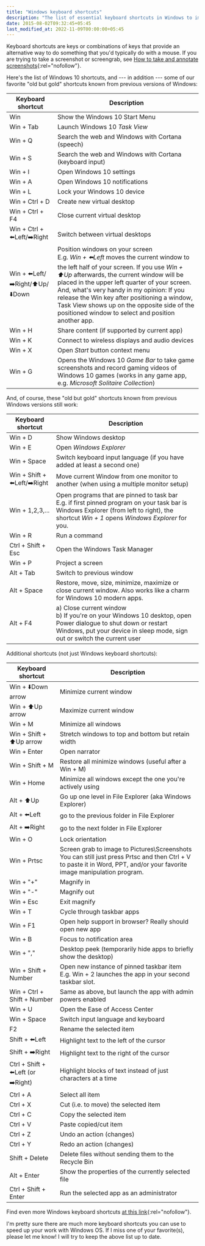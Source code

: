 ```yaml
---
title: "Windows keyboard shortcuts"
description: "The list of essential keyboard shortcuts in Windows to improve your productivity."
date: 2015-08-02T09:32:45+05:45
last_modified_at: 2022-11-09T00:00:00+05:45
---
```


Keyboard shortcuts are keys or combinations of keys that provide an alternative way to do something that you'd typically do with a mouse. If you are trying to take a screenshot or screengrab, see [How to take and annotate screenshots](https://support.microsoft.com/en-us/windows/how-to-take-and-annotate-screenshots-on-windows-10-ca08e124-cc30-2579-3e55-6db63e36fbb9){:rel="nofollow"}.

Here's the list of Windows 10 shortcuts, and --- in addition --- some of our favorite "old but gold" shortcuts known from previous versions of Windows:

| Keyboard shortcut                | Description                                                                                                                                                                                                                                                                                                                                                                                                                                   |
| -------------------------------- | --------------------------------------------------------------------------------------------------------------------------------------------------------------------------------------------------------------------------------------------------------------------------------------------------------------------------------------------------------------------------------------------------------------------------------------------- |
| Win                              | Show the Windows 10 Start Menu                                                                                                                                                                                                                                                                                                                                                                                                                |
| Win + Tab                        | Launch Windows 10 _Task View_                                                                                                                                                                                                                                                                                                                                                                                                                 |
| Win + Q                          | Search the web and Windows with Cortana (speech)                                                                                                                                                                                                                                                                                                                                                                                              |
| Win + S                          | Search the web and Windows with Cortana (keyboard input)                                                                                                                                                                                                                                                                                                                                                                                      |
| Win + I                          | Open Windows 10 settings                                                                                                                                                                                                                                                                                                                                                                                                                      |
| Win + A                          | Open Windows 10 notifications                                                                                                                                                                                                                                                                                                                                                                                                                 |
| Win + L                          | Lock your Windows 10 device                                                                                                                                                                                                                                                                                                                                                                                                                   |
| Win + Ctrl + D                   | Create new virtual desktop                                                                                                                                                                                                                                                                                                                                                                                                                    |
| Win + Ctrl + F4                  | Close current virtual desktop                                                                                                                                                                                                                                                                                                                                                                                                                 |
| Win + Ctrl + ⬅️Left/➡️Right      | Switch between virtual desktops                                                                                                                                                                                                                                                                                                                                                                                                               |
| Win + ⬅️Left/➡️Right/⬆️Up/⬇️Down | Position windows on your screen <br /> E.g. _Win + ⬅️Left_ moves the current window to the left half of your screen. If you use _Win + ⬆️Up_ afterwards, the current window will be placed in the upper left quarter of your screen. <br /> And, what's very handy in my opinion: If you release the Win key after positioning a window, Task View shows up on the opposite side of the positioned window to select and position another app. |
| Win + H                          | Share content (if supported by current app)                                                                                                                                                                                                                                                                                                                                                                                                   |
| Win + K                          | Connect to wireless displays and audio devices                                                                                                                                                                                                                                                                                                                                                                                                |
| Win + X                          | Open _Start_ button context menu                                                                                                                                                                                                                                                                                                                                                                                                              |
| Win + G                          | Opens the Windows 10 _Game Bar_ to take game screenshots and record gaming videos of Windows 10 games (works in any game app, e.g. _Microsoft Solitaire Collection_)                                                                                                                                                                                                                                                                          |

And, of course, these "old but gold" shortcuts known from previous Windows versions still work:

| Keyboard shortcut            | Description                                                                                                                                                                                       |
| ---------------------------- | ------------------------------------------------------------------------------------------------------------------------------------------------------------------------------------------------- |
| Win + D                      | Show Windows desktop                                                                                                                                                                              |
| Win + E                      | Open _Windows Explorer_                                                                                                                                                                           |
| Win + Space                  | Switch keyboard input language (if you have added at least a second one)                                                                                                                          |
| Win + Shift + ⬅️Left/➡️Right | Move current Window from one monitor to another (when using a multiple monitor setup)                                                                                                             |
| Win + 1,2,3,...              | Open programs that are pinned to task bar <br /> E.g. if first pinned program on your task bar is Windows Explorer (from left to right), the shortcut _Win + 1_ opens _Windows Explorer_ for you. |
| Win + R                      | Run a command                                                                                                                                                                                     |
| Ctrl + Shift + Esc           | Open the Windows Task Manager                                                                                                                                                                     |
| Win + P                      | Project a screen                                                                                                                                                                                  |
| Alt + Tab                    | Switch to previous window                                                                                                                                                                         |
| Alt + Space                  | Restore, move, size, minimize, maximize or close current window. Also works like a charm for Windows 10 modern apps.                                                                              |
| Alt + F4                     | a) Close current window <br /> b) If you're on your Windows 10 desktop, open Power dialogue to shut down or restart Windows, put your device in sleep mode, sign out or switch the current user   |

Additional shortcuts (not just Windows keyboard shortcuts):

| Keyboard shortcut                  | Description                                                                                                                                                                     |
| ---------------------------------- | ------------------------------------------------------------------------------------------------------------------------------------------------------------------------------- |
| Win + ⬇️Down arrow                 | Minimize current window                                                                                                                                                         |
| Win + ⬆️Up arrow                   | Maximize current window                                                                                                                                                         |
| Win + M                            | Minimize all windows                                                                                                                                                            |
| Win + Shift + ⬆️Up arrow           | Stretch windows to top and bottom but retain width                                                                                                                              |
| Win + Enter                        | Open narrator                                                                                                                                                                   |
| Win + Shift + M                    | Restore all minimize windows (useful after a Win + M)                                                                                                                           |
| Win + Home                         | Minimize all windows except the one you're actively using                                                                                                                       |
| Alt + ⬆️Up                         | Go up one level in File Explorer (aka Windows Explorer)                                                                                                                         |
| Alt + ⬅️Left                       | go to the previous folder in File Explorer                                                                                                                                      |
| Alt + ➡️Right                      | go to the next folder in File Explorer                                                                                                                                          |
| Win + O                            | Lock orientation                                                                                                                                                                |
| Win + Prtsc                        | Screen grab to image to Pictures\Screenshots <br /> You can still just press Prtsc and then Ctrl + V to paste it in Word, PPT, and/or your favorite image manipulation program. |
| Win + "+"                          | Magnify in                                                                                                                                                                      |
| Win + "-"                          | Magnify out                                                                                                                                                                     |
| Win + Esc                          | Exit magnify                                                                                                                                                                    |
| Win + T                            | Cycle through taskbar apps                                                                                                                                                      |
| Win + F1                           | Open help support in browser? Really should open new app                                                                                                                        |
| Win + B                            | Focus to notification area                                                                                                                                                      |
| Win + ","                          | Desktop peek (temporarily hide apps to briefly show the desktop)                                                                                                                |
| Win + Shift + Number               | Open new instance of pinned taskbar item <br /> E.g. Win + 2 launches the app in your second taskbar slot.                                                                      |
| Win + Ctrl + Shift + Number        | Same as above, but launch the app with admin powers enabled                                                                                                                     |
| Win + U                            | Open the Ease of Access Center                                                                                                                                                  |
| Win + Space                        | Switch input language and keyboard                                                                                                                                              |
| F2                                 | Rename the selected item                                                                                                                                                        |
| Shift + ⬅️Left                     | Highlight text to the left of the cursor                                                                                                                                        |
| Shift + ➡️Right                    | Highlight text to the right of the cursor                                                                                                                                       |
| Ctrl + Shift + ⬅️Left (or ➡️Right) | Highlight blocks of text instead of just characters at a time                                                                                                                   |
| Ctrl + A                           | Select all item                                                                                                                                                                 |
| Ctrl + X                           | Cut (i.e. to move) the selected item                                                                                                                                            |
| Ctrl + C                           | Copy the selected item                                                                                                                                                          |
| Ctrl + V                           | Paste copied/cut item                                                                                                                                                           |
| Ctrl + Z                           | Undo an action (changes)                                                                                                                                                        |
| Ctrl + Y                           | Redo an action (changes)                                                                                                                                                        |
| Shift + Delete                     | Delete files without sending them to the Recycle Bin                                                                                                                            |
| Alt + Enter                        | Show the properties of the currently selected file                                                                                                                              |
| Ctrl + Shift + Enter               | Run the selected app as an administrator                                                                                                                                        |

Find even more Windows keyboard shortcuts [at this link](https://support.microsoft.com/en-us/help/12445/windows-keyboard-shortcuts){:rel="nofollow"}.

I'm pretty sure there are much more keyboard shortcuts you can use to speed up your work with Windows OS. If I miss one of your favorite(s), please let me know! I will try to keep the above list up to date.
